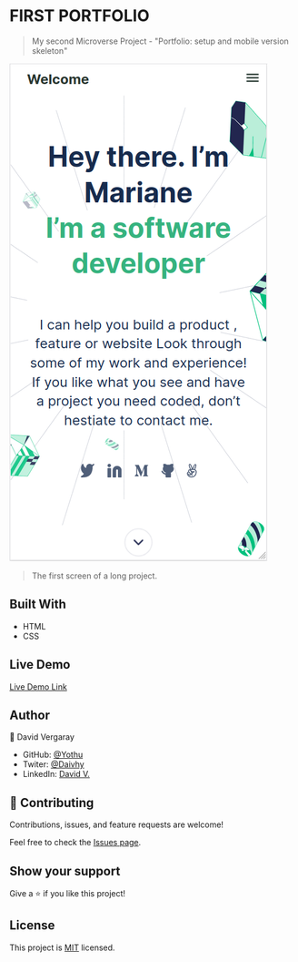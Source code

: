 
# FIRST PORTFOLIO

> My second Microverse Project - "Portfolio: setup and mobile version skeleton"

![screenshot](./app_screenshot.png)

> The first screen of a long project.

## Built With

- HTML
- CSS

## Live Demo

[Live Demo Link](https://yothu.github.io/my-portfolio/)

## Author

👤 David Vergaray

- GitHub:   [@Yothu](https://github.com/Yothu)
- Twiter:   [@Daivhy](https://twitter.com/Daivhy)
- LinkedIn: [David V.](https://www.linkedin.com/in/david-vergaray-almontes-051a11127/)

## 🤝 Contributing

Contributions, issues, and feature requests are welcome!

Feel free to check the [Issues page](./issues/).

## Show your support

Give a ⭐️ if you like this project!

## License

This project is [MIT](./MIT.md) licensed.